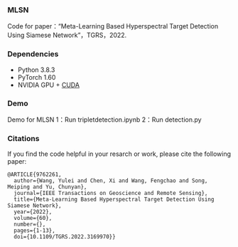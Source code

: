 ### MLSN

Code for paper：“Meta-Learning Based Hyperspectral Target Detection Using Siamese Network”，TGRS，2022.

### Dependencies

- Python 3.8.3
- PyTorch 1.60
- NVIDIA GPU + [CUDA](https://developer.nvidia.com/cuda-downloads)

### Demo

Demo for MLSN
1：Run tripletdetection.ipynb
2：Run detection.py

### Citations

If you find the code helpful in your resarch or work, please cite the following paper:

```
@ARTICLE{9762261,
  author={Wang, Yulei and Chen, Xi and Wang, Fengchao and Song, Meiping and Yu, Chunyan},
  journal={IEEE Transactions on Geoscience and Remote Sensing}, 
  title={Meta-Learning Based Hyperspectral Target Detection Using Siamese Network}, 
  year={2022},
  volume={60},
  number={},
  pages={1-13},
  doi={10.1109/TGRS.2022.3169970}}
```

